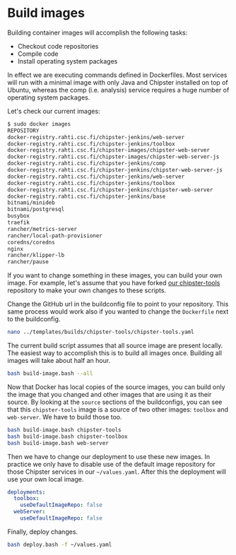 # Build images

Building container images will accomplish the following tasks:

* Checkout code repositories
* Compile code
* Install operating system packages

In effect we are executing commands defined in Dockerfiles. Most services will run with a minimal image with only Java and Chipster installed on top of Ubuntu, whereas the comp (i.e. analysis) service requires a huge number of operating system
packages.

Let's check our current images:

```bash
$ sudo docker images
REPOSITORY                                                             TAG                   IMAGE ID            CREATED             SIZE
docker-registry.rahti.csc.fi/chipster-jenkins/web-server               latest                cacf01c1a492        23 minutes ago      1.72GB
docker-registry.rahti.csc.fi/chipster-jenkins/toolbox                  latest                3339746c88c1        28 minutes ago      1.57GB
docker-registry.rahti.csc.fi/chipster-images/chipster-web-server       latest                cb9257dac46e        32 minutes ago      1.5GB
docker-registry.rahti.csc.fi/chipster-images/chipster-web-server-js    latest                2a73dd624962        34 minutes ago      766MB
docker-registry.rahti.csc.fi/chipster-jenkins/comp                     latest                471fecae8202        2 weeks ago         2.11GB
docker-registry.rahti.csc.fi/chipster-jenkins/chipster-web-server-js   latest                fb7d0c3fb87f        2 weeks ago         819MB
docker-registry.rahti.csc.fi/chipster-jenkins/web-server               <none>                e8e4fdca93d5        2 weeks ago         1.72GB
docker-registry.rahti.csc.fi/chipster-jenkins/toolbox                  <none>                3c992e1de945        2 weeks ago         1.57GB
docker-registry.rahti.csc.fi/chipster-jenkins/chipster-web-server      latest                9c88753a944c        2 weeks ago         1.56GB
docker-registry.rahti.csc.fi/chipster-jenkins/base                     latest                98a49405eabc        2 weeks ago         298MB
bitnami/minideb                                                        stretch               ed288f60eff7        3 weeks ago         53.7MB
bitnami/postgresql                                                     11.6.0-debian-9-r48   6db6971e4c89        7 weeks ago         225MB
busybox                                                                latest                6d5fcfe5ff17        2 months ago        1.22MB
traefik                                                                1.7.19                aa764f7db305        4 months ago        85.7MB
rancher/metrics-server                                                 v0.3.6                9dd718864ce6        4 months ago        39.9MB
rancher/local-path-provisioner                                         v0.0.11               9d12f9848b99        5 months ago        36.2MB
coredns/coredns                                                        1.6.3                 c4d3d16fe508        6 months ago        44.3MB
nginx                                                                  1.16.0                ae893c58d83f        6 months ago        109MB
rancher/klipper-lb                                                     v0.1.2                897ce3c5fc8f        9 months ago        6.1MB
rancher/pause                                                          3.1                   da86e6ba6ca1        2 years ago         742kB
```

If you want to change something in these images, you can build your own image. For example, let's assume that you have forked [our chipster-tools](https://github.com/chipster/chipster-tools) repository to make your own changes to these scripts. 

Change the GitHub url in the buildconfig file to point to your repository. This same process would work also if you wanted to change the `Dockerfile` next to the buildconfig.

```bash
nano ../templates/builds/chipster-tools/chipster-tools.yaml
```

The current build script assumes that all source image are present locally. The easiest way to accomplish this is to build all images once. Building all images will take about half an hour. 

```bash
bash build-image.bash --all
```

Now that Docker has local copies of the source images, you can build only the image that you changed and other images that are using it as their source. By looking at the `source` sections of the buildconfigs, you can see that this `chipster-tools` image is a source of two other images: `toolbox` and `web-server`. We have to build those too.

```bash
bash build-image.bash chipster-tools
bash build-image.bash chipster-toolbox
bash build-image.bash web-server
```

Then we have to change our deployment to use these new images. In practice we only have to disable use of the default image repository for those Chipster services in our `~/values.yaml`. After this the deployment will use your own local image.

```yaml
deployments:
  toolbox:
    useDefaultImageRepo: false
  webServer:
    useDefaultImageRepo: false
```

Finally, deploy changes.

```bash
bash deploy.bash -f ~/values.yaml
``` 
